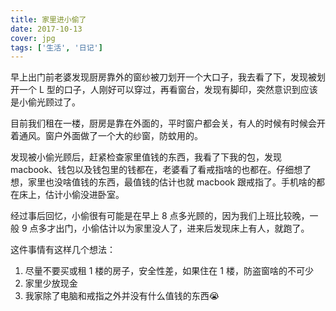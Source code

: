 ```yaml
---
title: 家里进小偷了
date: 2017-10-13
cover: jpg
tags: ['生活', '日记']
---
```


早上出门前老婆发现厨房靠外的窗纱被刀划开一个大口子，我去看了下，发现被划开一个 L 型的口子，人刚好可以穿过，再看窗台，发现有脚印，突然意识到应该是小偷光顾过了。

目前我们租在一楼，厨房是靠在外面的，平时窗户都会关，有人的时候有时候会开着通风。窗户外面做了一个大的纱窗，防蚊用的。

发现被小偷光顾后，赶紧检查家里值钱的东西，我看了下我的包，发现 macbook、钱包以及钱包里的钱都在，老婆看了看戒指啥的也都在。仔细想了想，家里也没啥值钱的东西，最值钱的估计也就 macbook 跟戒指了。手机啥的都在床上，估计小偷没进卧室。

经过事后回忆，小偷很有可能是在早上 8 点多光顾的，因为我们上班比较晚，一般 9 点多才出门，小偷估计以为家里没人了，进来后发现床上有人，就跑了。

这件事情有这样几个想法：

1. 尽量不要买或租 1 楼的房子，安全性差，如果住在 1 楼，防盗窗啥的不可少
2. 家里少放现金
3. 我家除了电脑和戒指之外并没有什么值钱的东西😭
